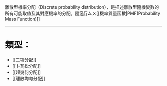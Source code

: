 離散型機率分配（Discrete probability distribution），是描述離散型隨機變數的所有可能取值及其對應機率的分配。隨濫行ㄙㄨ[[機率質量函數|PMF(Probability Mass Function)]]
- - -
# 類型：
- [[二項分配]]
- [[卜瓦松分配]]
- [[超幾何分配]]
- [[離散均勻分配]]
